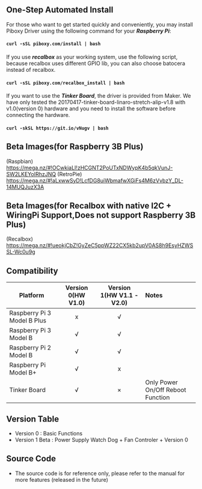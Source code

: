 ## One-Step Automated Install
For those who want to get started quickly and conveniently, you may install Piboxy Driver using the following command for your ***Raspberry Pi***:

#### `curl -sSL piboxy.com/install | bash`

If you use ***recalbox*** as your working system, use the following script, because recalbox uses different GPIO lib, you can also choose batocera instead of recalbox.

#### `curl -sSL piboxy.com/recalbox_install | bash`

If you want to use the ***Tinker Board***, the driver is provided from Maker.  We have only tested the 20170417-tinker-board-linaro-stretch-alip-v1.8 with v1.0(version 0) hardware and you need to install the software before connecting the hardware.

#### `curl -skSL https://git.io/vNugv | bash`

## Beta Images(for Raspberry 3B Plus)
 (Raspbian) https://mega.nz/#!OCwkiaLI!zHCGNT2PoUTxNDWypK4b5qkVunJ-SW2LKEYoIRhzJNQ
 (RetroPie) https://mega.nz/#!aLxwwSyD!LcfDG8uiWbmafwXGiFs4M6zVvbzY_DL-14MUQJuzX3A
## Beta Images(for Recalbox with native I2C + WiringPi Support,Does not support Raspberry 3B Plus)
 (Recalbox) https://mega.nz/#!ueokjCbZ!GyZeC5ppWZ22CX5kb2upV0AS8h9EsyHZWSSL-Wc0u9g
## Compatibility

Platform|Version 0(HW V1.0)|Version 1(HW V1.1 - V2.0)|Notes
------------------ | :----------: | :----------: | :---------
Raspberry Pi 3 Model B Plus|x|√
Raspberry Pi 3 Model B|√|√|
Raspberry Pi 2 Model B |√|√|
Raspberry Pi Model B+|√|x|
Tinker Board |√|×|Only Power On/Off Reboot Function

## Version Table

 - Version 0 : Basic Functions
 - Version 1 Beta : Power Supply Watch Dog + Fan Controler + Version 0
 
 ## Source Code

 - The source code is for reference only, please refer to the manual for more features (released in the future)
